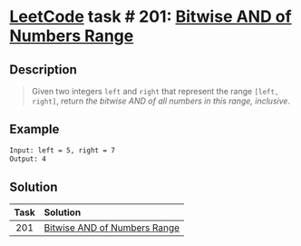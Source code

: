 # [LeetCode][leetcode] task # 201: [Bitwise AND of Numbers Range][task]

Description
-----------

> Given two integers `left` and `right` that represent the range `[left, right]`,
> return _the bitwise AND of all numbers in this range, inclusive_.

Example
-------

```sh
Input: left = 5, right = 7
Output: 4
```

Solution
--------

| Task | Solution                                 |
|:----:|:-----------------------------------------|
| 201  | [Bitwise AND of Numbers Range][solution] |


[leetcode]: <http://leetcode.com/>
[task]: <https://leetcode.com/problems/happy-number/>
[solution]: <https://github.com/wellaxis/praxis-leetcode/blob/main/src/main/java/com/witalis/praxis/leetcode/task/h3/p201/option/Practice.java>
